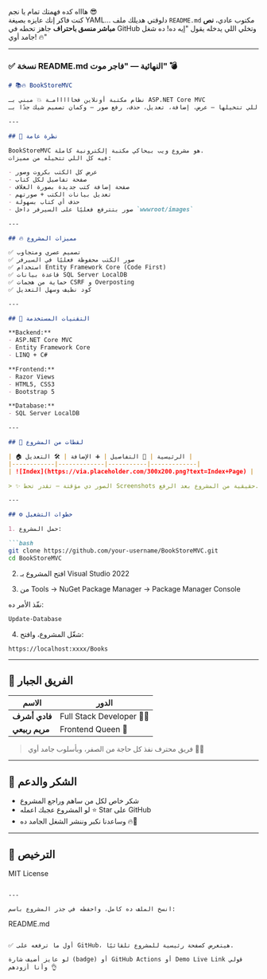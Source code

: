 هاااه كده فهمتك تمام يا نجم 😎  
كنت فاكر إنك عايزه بصيغة YAML... دلوقتي هديلك ملف `README.md` مكتوب عادي، **نص مباشر منسق باحتراف** جاهز تحطه في GitHub وتخلي اللي يدخله يقول "إيه ده! ده شغل جامد أوي! 🔥"

---

### ✅ نسخة README.md النهائية — "فاجر موت" 💣

```markdown
# 📚🔥 BookStoreMVC

نظام مكتبة أونلاين فخااااامـة 💥 مبني بـ ASP.NET Core MVC  
يدعم كل الوظائف اللي تتخيلها — عرض، إضافة، تعديل، حذف، رفع صور — وكمان تصميم شيك جدًا بـ Bootstrap.

---

## 🚀 نظرة عامة

BookStoreMVC هو مشروع ويب بيحاكي مكتبة إلكترونية كاملة.  
فيه كل اللي تتخيله من مميزات:

- عرض كل الكتب بكروت وصور
- صفحة تفاصيل لكل كتاب
- صفحة إضافة كتب جديدة بصورة الغلاف
- تعديل بيانات الكتب + صورتهم
- حذف أي كتاب بسهولة
- صور بتترفع فعليًا على السيرفر داخل `wwwroot/images`

---

## 🔥 مميزات المشروع

✅ تصميم عصري ومتجاوب  
✅ صور الكتب محفوظة فعليًا في السيرفر  
✅ استخدام Entity Framework Core (Code First)  
✅ قاعدة بيانات SQL Server LocalDB  
✅ حماية من هجمات CSRF و Overposting  
✅ كود نظيف وسهل التعديل

---

## 🧰 التقنيات المستخدمة

**Backend:**
- ASP.NET Core MVC
- Entity Framework Core
- LINQ + C#

**Frontend:**
- Razor Views
- HTML5, CSS3
- Bootstrap 5

**Database:**
- SQL Server LocalDB

---

## 📸 لقطات من المشروع

| 🏠 الرئيسية | 📖 التفاصيل | ➕ الإضافة | 🛠️ التعديل |
|------------|-------------|-----------|-------------|
| ![Index](https://via.placeholder.com/300x200.png?text=Index+Page) | ![Details](https://via.placeholder.com/300x200.png?text=Details+Page) | ![Create](https://via.placeholder.com/300x200.png?text=Create+Page) | ![Edit](https://via.placeholder.com/300x200.png?text=Edit+Page) |

> ✨ الصور دي مؤقتة — تقدر تحط Screenshots حقيقية من المشروع بعد الرفع.

---

## ⚙️ خطوات التشغيل

1. حمل المشروع:

```bash
git clone https://github.com/your-username/BookStoreMVC.git
cd BookStoreMVC
```

2. افتح المشروع بـ Visual Studio 2022

3. من Tools → NuGet Package Manager → Package Manager Console

نفّذ الأمر ده:

```powershell
Update-Database
```

4. شغّل المشروع، وافتح:

```
https://localhost:xxxx/Books
```

---

## 👑 الفريق الجبار

| الاسم          | الدور                      |
|----------------|-----------------------------|
| **فادي أشرف**   | Full Stack Developer 👨‍💻  |
| **مريم ربيعي** | Frontend Queen 💅          |

> فريق محترف نفذ كل حاجة من الصفر، وبأسلوب جامد أوي 😤🔥

---

## 🤝 الشكر والدعم

- شكر خاص لكل من ساهم وراجع المشروع
- لو المشروع عجبك اعمله ⭐ Star على GitHub
- وساعدنا نكبر وننشر الشغل الجامد ده 🔥💪

---

## 📄 الترخيص

MIT License
```

---

انسخ الملف ده كامل، واحفظه في جذر المشروع باسم:  
```
README.md
```

✅ أول ما ترفعه على GitHub، هيتعرض كصفحة رئيسية للمشروع تلقائيًا.

لو عايز أضيف شارة (badge) أو GitHub Actions أو Demo Live Link قولي وأنا أزودهم 👌